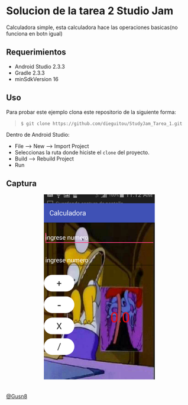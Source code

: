#  Solucion de la tarea 2  Studio Jam

 Calculadora simple, esta calculadora hace las operaciones basicas(no funciona en botn igual)


## Requerimientos

  * Android Studio 2.3.3
  * Gradle 2.3.3
  * minSdkVersion 16

## Uso

Para probar este ejemplo clona este repositorio de la siguiente forma:
>
>     $ git clone https://github.com/dieguitou/StudyJam_Tarea_1.git

Dentro de Android Studio:

* File --> New --> Import Project
* Seleccionas la ruta donde hiciste el `clone` del proyecto.
* Build --> Rebuild Project
* Run

## Captura

<div align="center">
    <center>
        <img src="/img/captura.png" width="300">
    </center>
</div>
<br><br>
<a href="http://www.miramicodigo.com" target="_blank">@Gusn8</a>